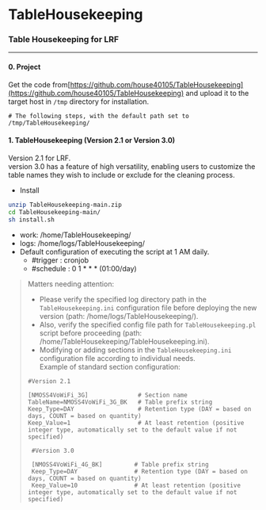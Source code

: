# TableHousekeeping  

### Table Housekeeping for LRF
---
#### 0. Project

Get the code from[https://github.com/house40105/TableHousekeeping](https://github.com/house40105/TableHousekeeping) and upload it to the target host in `/tmp` directory for installation.

```
# The following steps, with the default path set to
/tmp/TableHousekeeping/
```

#### 1. TableHousekeeping (Version 2.1 or Version 3.0)
Version 2.1 for LRF.  
version 3.0 has a feature of high versatility, enabling users to customize the table names they wish to include or exclude for the cleaning process.

* Install

```bash
unzip TableHousekeeping-main.zip
cd TableHousekeeping-main/
sh install.sh

```
* work: /home/TableHousekeeping/
* logs: /home/logs/TableHousekeeping/
* Default configuration of executing the script at 1 AM daily.
  * #trigger     : cronjob
  * #schedule    : 0 1 * * * (01:00/day)
 

>Matters needing attention:  
>* Please verify the specified log directory path in the `TableHousekeeping.ini` configuration file before deploying the new version (path: /home/logs/TableHousekeeping/).
>* Also, verify the specified config file path for `TableHousekeeping.pl` script before proceeding (path: /home/TableHousekeeping/TableHousekeeping.ini).
>* Modifying or adding sections in the `TableHousekeeping.ini` configuration file according to individual needs.  
>  Example of standard section configuration:
>  ```
>  #Version 2.1
>  
>  [NMOSS4VoWiFi_3G]              # Section name
>  TableName=NMOSS4VoWiFi_3G_BK   # Table prefix string
>  Keep_Type=DAY                  # Retention type (DAY = based on days, COUNT = based on quantity)  
>  Keep_Value=1                   # At least retention (positive integer type, automatically set to the default value if not specified)  
>  ```
>```
>  #Version 3.0
>  
>  [NMOSS4VoWiFi_4G_BK]         # Table prefix string
>  Keep_Type=DAY                # Retention type (DAY = based on days, COUNT = based on quantity)  
>  Keep_Value=10                # At least retention (positive integer type, automatically set to the default value if not specified)  
>```
